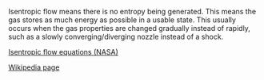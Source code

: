 Isentropic flow means there is no entropy being generated. This means the gas stores as much energy as possible in a usable state. This usually occurs when the gas properties are changed gradually instead of rapidly, such as a slowly converging/diverging nozzle instead of a shock.

[Isentropic flow equations (NASA)](https://www.grc.nasa.gov/www/k-12/airplane/isentrop.html) 

[Wikipedia page](https://en.wikipedia.org/wiki/Isentropic_nozzle_flow)
